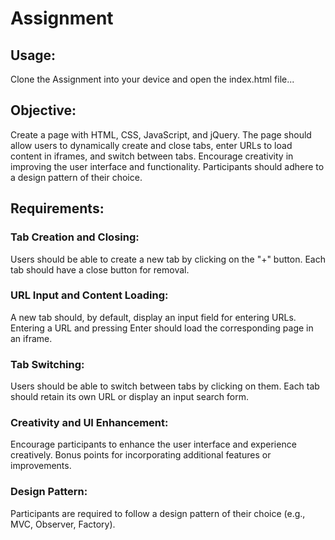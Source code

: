 # Assignment

## Usage:
Clone the Assignment into your device and open the index.html file...

## Objective:
Create a page with HTML, CSS, JavaScript, and jQuery. The page should allow users to
dynamically create and close tabs, enter URLs to load content in iframes, and switch
between tabs. Encourage creativity in improving the user interface and functionality.
Participants should adhere to a design pattern of their choice.
## Requirements:
### Tab Creation and Closing:
Users should be able to create a new tab by clicking on the "+" button.
Each tab should have a close button for removal.
### URL Input and Content Loading:
A new tab should, by default, display an input field for entering URLs.
Entering a URL and pressing Enter should load the corresponding page in an iframe.
### Tab Switching:
Users should be able to switch between tabs by clicking on them.
Each tab should retain its own URL or display an input search form.
### Creativity and UI Enhancement:
Encourage participants to enhance the user interface and experience creatively.
Bonus points for incorporating additional features or improvements.
### Design Pattern:
Participants are required to follow a design pattern of their choice (e.g., MVC, Observer,
Factory).
